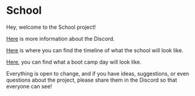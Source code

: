 # School

Hey, welcome to the School project!

[Here](Discord.md) is more information about the Discord.

[Here](Timeline.md) is where you can find the timeline of what the school will look like.

[Here](Day03.md), you can find what a boot camp day will look like.

Everything is open to change, and if you have ideas, suggestions, or even questions about the project, please share them in the Discord so that everyone can see!
